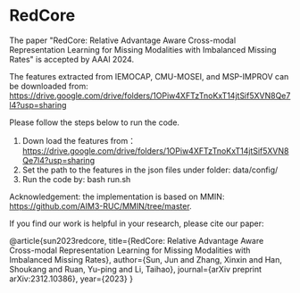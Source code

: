 # RedCore
The paper "RedCore: Relative Advantage Aware Cross-modal Representation Learning for Missing Modalities with Imbalanced Missing Rates" is accepted by AAAI 2024.

The features extracted from IEMOCAP, CMU-MOSEI, and MSP-IMPROV can be downloaded from: https://drive.google.com/drive/folders/1OPiw4XFTzTnoKxT14jtSif5XVN8Qe7l4?usp=sharing

Please follow the steps below to run the code.
1. Down load the features from： https://drive.google.com/drive/folders/1OPiw4XFTzTnoKxT14jtSif5XVN8Qe7l4?usp=sharing
2. Set the path to the features in the json files under folder: data/config/
3. Run the code by: bash run.sh

Acknowledgement: the implementation is based on MMIN: https://github.com/AIM3-RUC/MMIN/tree/master.

If you find our work is helpful in your research, please cite our paper:

@article{sun2023redcore,
  title={RedCore: Relative Advantage Aware Cross-modal Representation Learning for Missing Modalities with Imbalanced Missing Rates},
  author={Sun, Jun and Zhang, Xinxin and Han, Shoukang and Ruan, Yu-ping and Li, Taihao},
  journal={arXiv preprint arXiv:2312.10386},
  year={2023}
}
